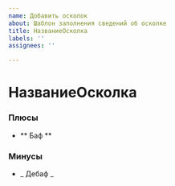 ```yaml
---
name: Добавить осколок
about: Шаблон заполнения сведений об осколке
title: НазваниеОсколка
labels: ''
assignees: ''

---
```


# НазваниеОсколка
### Плюсы
-  ** Баф **
### Минусы
- _  Дебаф _

